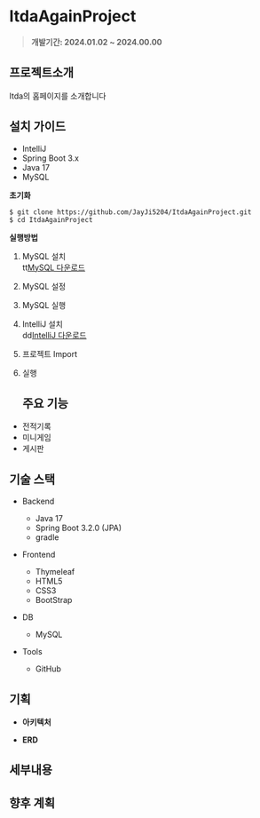 # ItdaAgainProject

> **개발기간: 2024.01.02 ~ 2024.00.00**

## 프로젝트소개

Itda의 홈페이지를 소개합니다

## 설치 가이드
- IntelliJ 
- Spring Boot 3.x
- Java 17
- MySQL

**초기화**  

    $ git clone https://github.com/JayJi5204/ItdaAgainProject.git 
    $ cd ItdaAgainProject

**실행방법**
1. MySQL 설치  
tt[MySQL 다운로드](https://dev.mysql.com/downloads/windows/installer/) 
2. MySQL 설정  
3. MySQL 실행  
4. IntelliJ 설치  
dd[IntelliJ 다운로드](https://www.jetbrains.com/ko-kr/idea/download/?section=windows) 
5. 프로젝트 Import  
6. 실행  

   ## 주요 기능

- 전적기록
- 미니게임
- 게시판

## 기술 스택

- Backend
  - Java 17
  - Spring Boot 3.2.0 (JPA)
  - gradle
    
- Frontend    
  - Thymeleaf
  - HTML5
  - CSS3
  - BootStrap

- DB
  - MySQL

- Tools
  - GitHub

## 기획

- **아키텍처**   

- **ERD**


## 세부내용



## 향후 계획
